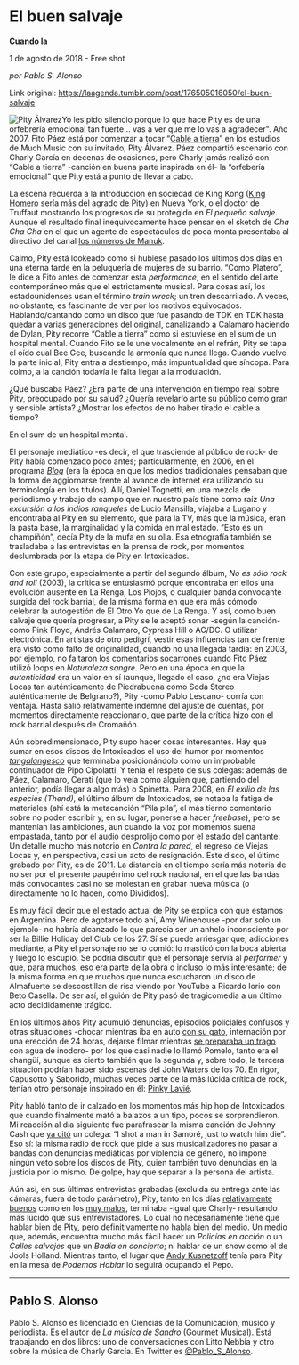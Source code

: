 # El buen salvaje

**Cuando la**

1 de agosto de 2018 - Free shot

_por Pablo S. Alonso_

Link original: https://laagenda.tumblr.com/post/176505016050/el-buen-salvaje

![Pity Álvarez](https://64.media.tumblr.com/fe8149369030acb52a91f6c2def85e2e/tumblr_inline_pcsewdxULd1t6q87u_500.jpg)Yo les pido silencio porque lo que hace Pity es de una orfebrería emocional tan fuerte… vas a ver que me lo vas a agradecer". Año 2007. Fito Páez está por comenzar a tocar “[Cable a tierra](https://youtu.be/zo0T_S495CQ)” en los estudios de Much Music con su invitado, Pity Álvarez. Páez compartió escenario con Charly García en decenas de ocasiones, pero Charly jamás realizó con “Cable a tierra” -canción en buena parte inspirada en él- la “orfebería emocional” que Pity está a punto de llevar a cabo.

La escena recuerda a la introducción en sociedad de King Kong ([King Homero](https://youtu.be/aesT6SWns74) sería más del agrado de Pity) en Nueva York, o el doctor de Truffaut mostrando los progresos de su protegido en *El pequeño salvaje*. Aunque el resultado final inequívocamente hace pensar en el sketch de *Cha Cha Cha* en el que un agente de espectáculos de poca monta presentaba al directivo del canal [los números de Manuk](https://youtu.be/gK1WGVfhE7Q).

Calmo, Pity está lookeado como si hubiese pasado los últimos dos días en una eterna tarde en la peluquería de mujeres de su barrio. “Como Platero”, le dice a Fito antes de comenzar esta *performance*, en el sentido del arte contemporáneo más que el estrictamente musical. Para cosas así, los estadounidenses usan el término *train wreck*; un tren descarrilado. A veces, no obstante, es fascinante de ver por los motivos equivocados. Hablando/cantando como un disco que fue pasando de TDK en TDK hasta quedar a varias generaciones del original, canalizando a Calamaro haciendo de Dylan, Pity recorre “Cable a tierra” como si estuviese en el sum de un hospital mental. Cuando Fito se le une vocalmente en el refrán, Pity se tapa el oído cual Bee Gee, buscando la armonía que nunca llega. Cuando vuelve la parte inicial, Pity entra a destiempo, más impuntualidad que síncopa. Para colmo, a la canción todavía le falta llegar a la modulación.

¿Qué buscaba Páez? ¿Era parte de una intervención en tiempo real sobre Pity, preocupado por su salud? ¿Quería revelarlo ante su público como gran y sensible artista? ¿Mostrar los efectos de no haber tirado el cable a tiempo?

 En el sum de un hospital mental. 

El personaje mediático -es decir, el que trasciende al público de rock- de Pity había comenzado poco antes; particularmente, en 2006, en el programa *[Blog](https://youtu.be/QcsznyeSPlg)* (era la época en que los medios tradicionales pensaban que la forma de aggiornarse frente al avance de internet era utilizando su terminología en los títulos). Allí, Daniel Tognetti, en una mezcla de periodismo y trabajo de campo que en nuestro país tiene como raíz *Una excursión a los indios ranqueles* de Lucio Mansilla, viajaba a Lugano y encontraba al Pity en su elemento, que para la TV, más que la música, eran la pasta base, la marginalidad y la comida en mal estado. “Esto es un champiñón”, decía Pity de la mufa en su olla. Esa etnografía también se trasladaba a las entrevistas en la prensa de rock, por momentos deslumbrada por la etapa de Pity en Intoxicados.

Con este grupo, especialmente a partir del segundo álbum, *No es sólo rock and roll* (2003), la crítica se entusiasmó porque encontraba en ellos una evolución ausente en La Renga, Los Piojos, o cualquier banda convocante surgida del rock barrial, de la misma forma en que era más cómodo celebrar la autogestión de El Otro Yo que de La Renga. Y así, como buen salvaje que quería progresar, a Pity se le aceptó sonar -según la canción- como Pink Floyd, Andrés Calamaro, Cypress Hill o AC/DC. O utilizar electrónica. En artistas de otro pedigrí, vestir esas influencias tan de frente era visto como falto de originalidad, cuando no una llegada tardía: en 2003, por ejemplo, no faltaron los comentarios socarrones cuando Fito Páez utilizó loops en *Naturaleza sangre*. Pero en una época en que la *autenticidad* era un valor en sí (aunque, llegado el caso, ¿no era Viejas Locas tan auténticamente de Piedrabuena como Soda Stereo auténticamente de Belgrano?), Pity -como Pablo Lescano- corría con ventaja. Hasta salió relativamente indemne del ajuste de cuentas, por momentos directamente reaccionario, que parte de la crítica hizo con el rock barrial después de Cromañón.

Aún sobredimensionado, Pity supo hacer cosas interesantes. Hay que sumar en esos discos de Intoxicados el uso del humor por momentos *[tangalangesco](https://youtu.be/Tr8rrwGEF-s)* que terminaba posicionándolo como un improbable continuador de Pipo Cipolatti. Y tenía el respeto de sus colegas: además de Páez, Calamaro, Cerati (que lo veía como alguien que, partiendo del anterior, podía llegar a algo más) o Spinetta. Para 2008, en *El exilio de las especies (Thend)*, el último álbum de Intoxicados, se notaba la fatiga de materiales (ahí está la metacanción “Pila pila”, el más tierno comentario sobre no poder escribir y, en su lugar, ponerse a hacer *freebase*), pero se mantenían las ambiciones, aun cuando la voz por momentos suena empastada, tanto por el audio desprolijo como por el estado del cantante. Un detalle mucho más notorio en *Contra la pared*, el regreso de Viejas Locas y, en perspectiva, casi un acto de resignación. Este disco, el último grabado por Pity, es de 2011. La distancia en el tiempo sería más notoria de no ser por el presente paupérrimo del rock nacional, en el que las bandas más convocantes casi no se molestan en grabar nueva música (o directamente no lo hacen, como Divididos).

Es muy fácil decir que el estado actual de Pity se explica con que estamos en Argentina. Pero de agotarse todo ahí, Amy Winehouse -por dar solo un ejemplo- no habría alcanzado lo que parecía ser un anhelo inconsciente por ser la Billie Holiday del Club de los 27. Sí se puede arriesgar que, adicciones mediante, a Pity el personaje no se lo comió: lo masticó con la boca abierta y luego lo escupió. Se podría discutir que el personaje servía al *performer* y que, para muchos, eso era parte de la obra o incluso lo más interesante; de la misma forma en que muchos que nunca escucharon un disco de Almafuerte se descostillan de risa viendo por YouTube a Ricardo Iorio con Beto Casella. De ser así, el guión de Pity pasó de tragicomedia a un último acto decididamente trágico.

En los últimos años Pity acumuló denuncias, episodios policiales confusos y otras situaciones -chocar mientras iba en auto [con su gato](https://www.ellitoral.com/index.php/id_um/102187-pity-alvarez-choco-cuando-manejaba-junto-a-su-gato), internación por una erección de 24 horas, dejarse filmar mientras [se preparaba un trago](https://youtu.be/U2QMCIAbgiQ) con agua de inodoro- por los que casi nadie lo llamó Pomelo, tanto era el changüí, aunque es cierto también que la segunda y, sobre todo, la tercera situación podrían haber sido escenas del John Waters de los 70. En rigor, Capusotto y Saborido, muchas veces parte de la más lúcida crítica de rock, tenían otro personaje inspirado en él: [Pinky Lavié](https://youtu.be/_bPpEyY4t5I).

Pity habló tanto de ir calzado en los momentos más hip hop de Intoxicados que cuando finalmente mató a balazos a un tipo, pocos se sorprendieron. Mi reacción al día siguiente fue parafrasear la misma canción de Johnny Cash que [ya citó](https://www.clarin.com/espectaculos/musica/pity-alvarez-ciego-pais-rock-tuerto_0_ByIVPxn7m.html) un colega: “I shot a man in Samoré, just to watch him die”. Eso sí: la misma radio de rock que pide a sus musicalizadores no pasar a bandas con denuncias mediáticas por violencia de género, no impone ningún veto sobre los discos de Pity, quien también tuvo denuncias en la justicia por lo mismo. De golpe, hay que separar a la persona del artista.

Aún así, en sus últimas entrevistas grabadas (excluida su entrega ante las cámaras, fuera de todo parámetro), Pity, tanto en los días [relativamente buenos](https://youtu.be/8AssX0sOU-Y) como en los [muy malos](https://youtu.be/Iig6lW4MVYU), terminaba -igual que Charly- resultando más lúcido que sus entrevistadores. Lo cual no necesariamente tiene que hablar bien de Pity, pero definitivamente no habla bien del medio. Un medio que, además, encuentra mucho más fácil hacer un *Policías en acción* o un *Calles salvajes* que un *Badía en concierto*; ni hablar de un show como el de Jools Holland. Mientras tanto, el lugar que [Andy Kusnetzoff](https://youtu.be/XuebyugpsK8) tenía para Pity en la mesa de *Podemos Hablar* lo seguirá ocupando el Pepo.

  




---

 Pablo S. Alonso
----------------

 Pablo S. Alonso es licenciado en Ciencias de la Comunicación, músico y periodista. Es el autor de *La música de Sandro* (Gourmet Musical). Está trabajando en dos libros: uno de conversaciones con Litto Nebbia y otro sobre la música de Charly García. En Twitter es [@Pablo\_S\_Alonso](https://twitter.com/pablo_s_alonso). 

